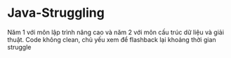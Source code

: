 # Java-Struggling
Năm 1 với môn lập trình nâng cao và năm 2 với môn cấu trúc dữ liệu và giải thuật. Code không clean, chủ yếu xem để flashback lại khoảng thời gian struggle
